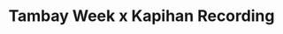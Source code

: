 ---
title: Tambay Week x Kapihan Recording
redirect_to: https://drive.google.com/file/d/1zIV29MZKlRrDaprJtAaD2yKiSfHjeeig/view?usp=sharing
redirect_from: 
  - /TWKapihan2122
  - /twkapihan2122
---